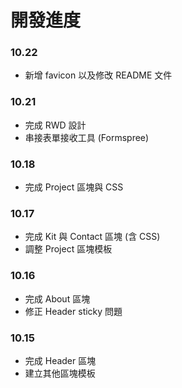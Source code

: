 # 開發進度

### 10.22

- 新增 favicon 以及修改 README 文件

### 10.21

- 完成 RWD 設計
- 串接表單接收工具 (Formspree)

### 10.18

- 完成 Project 區塊與 CSS

### 10.17

- 完成 Kit 與 Contact 區塊 (含 CSS)
- 調整 Project 區塊模板

### 10.16

- 完成 About 區塊
- 修正 Header sticky 問題

### 10.15

- 完成 Header 區塊
- 建立其他區塊模板
